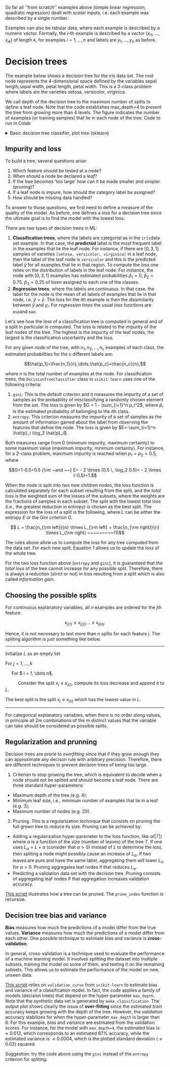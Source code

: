 So far all ''from scratch'' examples above (simple linear regression, quadratic regression) dealt with *scalar* inputs, i.e. each example was described by a single number.

Examples can also be tabular data, where each example is described by a numeric vector. Formally, the $i$-th example is described by a vector  $(x_{i1}, \dots, x_{ik})$ of length $k$, for examples $i = 1, \dots, n$ and labels are $y_1, \dots,  y_n$  as before.

# Decision trees

The example below shows a decision tree for the iris data set. The root node represents the 4-dimensional space defined by the variables sepal length,sepal width, petal length, petal width. This is a 3-class problem where labels are the varieties setosa, versicolor, virginica.

We call depth of the decision tree to the maximum number of splits to define a leaf node. Note that the code establishes max_depth=4 to prevent the tree from growing more than 4 levels. The figure indicates the number of examples (or training samples) that lie in each node of the tree. Code to run in Colab

<details markdown="block">
<summary> Basic decision tree classifier, plot tree (sklearn) </summary>

[Code to run in Colab](https://github.com/isa-ulisboa/greends-pml/blob/main/notebooks/basic_decision_tree.ipynb)

    from sklearn.datasets import load_iris
    from sklearn import tree
    from matplotlib import pyplot as plt
    iris = load_iris()
    
    X = iris.data
    y = iris.target
    print(' labels: ', iris.target_names)
    
    #build decision tree
    clf = tree.DecisionTreeClassifier(criterion='entropy', max_depth=4,min_samples_leaf=4)
    #max_depth represents max level allowed in each tree, min_samples_leaf minumum samples storable in leaf node
    
    #fit the tree to iris dataset
    clf.fit(X,y)
    
    #plot decision tree
    fig, ax = plt.subplots(figsize=(10, 10)) #figsize value changes the size of plot
    tree.plot_tree(clf,ax=ax,feature_names=['sepal length','sepal width','petal length','petal width'])
    plt.show()
</details>

## Impurity and loss

To build a tree, several questions arise:
1. Which feature should be tested at a node?
2. When should a node be declared a *leaf*?
3. If the tree becomes 'too large' how can it be made smaller and simpler (pruning)?
4. If a leaf node is impure, how should the category label be assigned?
5. How should be missing data handled?

To answer to those questions, we first need to define a measure of the quality of the model. As before, one defines a *loss* for a decision tree since the  ultimate goal is to find the model with the lowest loss.

There are two types of decision trees in ML:
1. **Classification trees**, where the labels are categorial as in the `iris`data set example. In that case, the **predicted** label is the most frequent label in the examples that lie the leaf node. For instance, if there are $[0,3,1]$ samples of varieties `[setosa, versicolor, virginica]` in a leaf node, then the label of the leaf node is `versicolor` and this is the predicted label $\hat{y}$ for all examples that lie in that region. To compute the *loss* one relies on the distribution of labels in the leaf node. For instance, the node with $[0,3,1]$ examples has estimated probabilities $\hat{p}_1=0$,  $\hat{p}_2=0.75$, $\hat{p}_3=0.25$ of been assigned to each one of the classes.
2. **Regression trees**, where the labels are continuous. In that case, the label for the node is the mean of all labels of examples that lie in that node, i.e. $\hat{y}=\bar{y}$. The *loss* for the $i$th example is then the dissimilarity between $\bar{y}$ and $y_i$. For *regression trees* the usual *loss* functions  are `mse`and `mae`.

Let's see how the *loss* of a classification tree is computed in general and of a split in particular is computed. The loss is related to the impurity of the leaf nodes of the tree. The highest is the impurity of the leaf nodes, the largest is the classification uncertainty and the loss.

For any given node of the tree, with $n_1,n_2,\dots,n_c$ examples of each class, the estimated probabilities for the $c$ different labels are:

$$\hat{p_1}=\frac{n_1}{n},\dots,\hat{p_c}=\frac{n_c}{n},$$

where $n$ is the total number of examples at the node. For classification trees, the `DecisionTreeClassifier` class in `scikit-learn` uses one of the following criteria:

1. `gini`: This is the default criterion and it measures the impurity of a set of samples as the probability of misclassifying a randomly chosen element from the set. The *loss* is given by  $G = 1 - \sum_{i=1}^n p_i^2$, where $\hat{p}_i$ is the estimated probability of belonging to the $i$th class.
2. `entropy`: This criterion measures the impurity of a set of samples as the amount of information gained about the label from observing the features that define the node. The *loss* is given by $E=-\sum_{i=1}^n \hat{p}_i \log_2 \hat{p}_i$.

Both measures range from 0 (minimum impurity, maximum certainty) to some maximum value (maximum impurity, minimum certainty). For instance, for a 2-class problem, maximum impurity is reached when $p_1=p_2=0.5$, where

$$G=1-0.5=0.5 {\rm ~and ~~} E= - 2 \times (0.5 \, \log_2 0.5)= - 2 \times (-0.5)=1.$$

When the node is split into two new children nodes, the loss function is calculated separately for each subset resulting from the split, and the *total loss* is the weighted sum of the losses of the subsets, where the weights are the fractions of samples in each subset. The split with the lowest total loss (i.e., the greatest reduction in entropy) is chosen as the best split. The expression for the loss of a split is the following, where $L$ can be either the entropy $E$ or the Gini criterion $G$.

$$
 L = \frac{n_{\rm left}}{n} \times L_{\rm left} + \frac{n_{\rm right}}{n} \times L_{\rm right} ~~~~~~~~~(1)$$

The rules above allow us to compute the loss for any tree computed from the data set. For each new split, Equation 1 allows us to update the *loss* of the whole tree.

For the two loss function above (`entropy` and `gini`), it is guaranteed that the *total loss* of the tree cannot increase for any possible split. Therefore, there is always a reduction (strict or not) in *loss*  resulting from a split which is also called *information gain*.

## Choosing the possible splits

For continuous explanatory variables, all $n$ examples are ordered for the  $j$th feature:

$$x_{j(1)} \le x_{j(2)} \dots \le  x_{j(n)}.$$

Hence, it is not necessary to test more than $n$ splits for each feature $j$. The spliting algorithm is just something like below.

---
Initialize $L$ as an empty list

For $j=1,\dots,k$

$~~~~$ For $ i = 1, \dots n$,

$~~~~$ $~~~~$ Consider the split $x_j \le x_{j(i)}$, compute its loss decrease and append it to $L$.

The best split is the split $x_j \le x_{j(i)}$ which has the lowest value in $L$.

----



For categorical explanatory variables, when there is no order along values, in principle all 2m combinations of the m distinct values that the variable can take should be considered as possible splits.

## Regularization and prunning

Decision trees are prone to *overfitting* since that if they grow enough they can approximate any decison rule with arbitrary precision. Therefore, there are different techniques to prevent decision trees of being  too large.

1. Criterion to stop growing the tree, which is equivalent to decide when a node should not be splited and should become a leaf node. There are three standard hyper-parameters:
  - Maximum depth of the tree (e.g. 4);
  - Minimum leaf size, i.e., minimum number of examples that lie in a leaf (e.g. 3);
  - Maximum number of nodes (e.g. 20).

2. Pruning. This is a regularization technique that consists on pruning the full grown tree to reduce its size. Pruning can be achieved by:
  - Adding a regularization hyper-parameter to the loss function, like $\alpha(|T|)$ where $\alpha$ is a function of the size (number of leaves) of the tree $T$. If one uses $L_\alpha=L+\alpha$ (consider that $\alpha >0$) instead of $L$ to determine the *loss*, then spliting a node might possibly cause an increase of $L_\alpha$.  If two leaves are pure and have the same label, aggregating them will lower $L_\alpha$ for $\alpha>0$. Pruning aggregates leaf nodes if that reduces $L_\alpha$.
  - Predicting a validation data set with the decision tree. Pruning consists of aggregating leaf nodes if that aggregation increases validation accuracy.

[This script](https://github.com/isa-ulisboa/greends-pml/blob/main/notebooks/prune_decision_tree.ipynb) illustrates how a tree can be pruned. The `prune_index` function is recursive.

## Decision tree bias and variance

**Bias** measures how much the predictions of a model differ from the true values. **Variance** measures how much the predictions of a model differ from each other. One possible technique to estimate  bias and variance is **cross-validation**.

In general, cross-validation is a technique used to evaluate the performance of a machine learning model. It involves splitting the dataset into multiple subsets, training the model on some of them, and testing it on the remaining subsets. This allows us to estimate the performance of the model on new, unseen data.

[This script](https://github.com/isa-ulisboa/greends-pml/blob/main/notebooks/decision_tree_validation_curve.ipynb) relies on `validation_curve` from `scikit-learn` to estimate bias and variance of a classification model. In fact, the code applies a family of models (decision trees) that depend on the hyper-parameter `max_depth`.  Note that the synthetic data set is generated by `make_classification`. The output plot shows clearly the issua of **over-fitting** since the estimated *train* accuracy keeps growing with the depth of the tree. However, the *validation* accuracy stabilizes for when the hyper-parameter `max_depth` is larger than 6. For this example, *bias* and *variance* are estimated from the validation scores. For instance, for the model with `max_depth=4`, the estimated bias is $\approx 0.013$, which corresponds to an estimated 87% accuracy, while the estimated variance is $\approx 0.0004$, which is the plotted standard deviation ($\approx 0.02$) squared.

Suggestion: try the code above using the `gini` instead of the `entropy` criterion for spliting.






